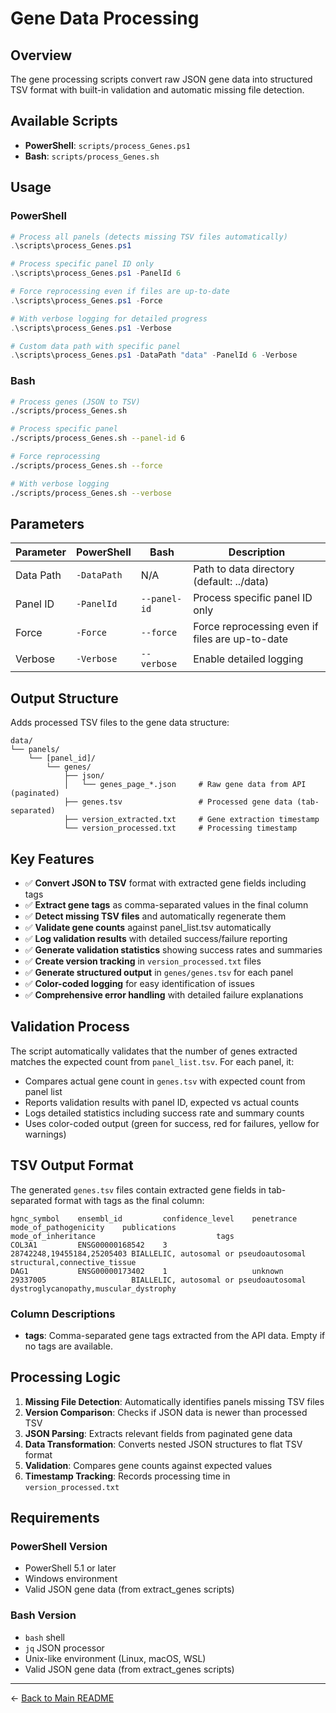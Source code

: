 # Gene Data Processing

## Overview

The gene processing scripts convert raw JSON gene data into structured TSV format with built-in validation and automatic missing file detection.

## Available Scripts

- **PowerShell**: `scripts/process_Genes.ps1`
- **Bash**: `scripts/process_Genes.sh`

## Usage

### PowerShell
```powershell
# Process all panels (detects missing TSV files automatically)
.\scripts\process_Genes.ps1

# Process specific panel ID only
.\scripts\process_Genes.ps1 -PanelId 6

# Force reprocessing even if files are up-to-date
.\scripts\process_Genes.ps1 -Force

# With verbose logging for detailed progress
.\scripts\process_Genes.ps1 -Verbose

# Custom data path with specific panel
.\scripts\process_Genes.ps1 -DataPath "data" -PanelId 6 -Verbose
```

### Bash
```bash
# Process genes (JSON to TSV)
./scripts/process_Genes.sh

# Process specific panel
./scripts/process_Genes.sh --panel-id 6

# Force reprocessing
./scripts/process_Genes.sh --force

# With verbose logging
./scripts/process_Genes.sh --verbose
```

## Parameters

| Parameter | PowerShell | Bash | Description |
|-----------|------------|------|-------------|
| Data Path | `-DataPath` | N/A | Path to data directory (default: ../data) |
| Panel ID | `-PanelId` | `--panel-id` | Process specific panel ID only |
| Force | `-Force` | `--force` | Force reprocessing even if files are up-to-date |
| Verbose | `-Verbose` | `--verbose` | Enable detailed logging |

## Output Structure

Adds processed TSV files to the gene data structure:
```
data/
└── panels/
    └── [panel_id]/
        └── genes/
            ├── json/
            │   └── genes_page_*.json     # Raw gene data from API (paginated)
            ├── genes.tsv                 # Processed gene data (tab-separated)
            ├── version_extracted.txt     # Gene extraction timestamp
            └── version_processed.txt     # Processing timestamp
```

## Key Features

- ✅ **Convert JSON to TSV** format with extracted gene fields including tags
- ✅ **Extract gene tags** as comma-separated values in the final column
- ✅ **Detect missing TSV files** and automatically regenerate them
- ✅ **Validate gene counts** against panel_list.tsv automatically
- ✅ **Log validation results** with detailed success/failure reporting
- ✅ **Generate validation statistics** showing success rates and summaries
- ✅ **Create version tracking** in `version_processed.txt` files
- ✅ **Generate structured output** in `genes/genes.tsv` for each panel
- ✅ **Color-coded logging** for easy identification of issues
- ✅ **Comprehensive error handling** with detailed failure explanations

## Validation Process

The script automatically validates that the number of genes extracted matches the expected count from `panel_list.tsv`. For each panel, it:

- Compares actual gene count in `genes.tsv` with expected count from panel list
- Reports validation results with panel ID, expected vs actual counts
- Logs detailed statistics including success rate and summary counts
- Uses color-coded output (green for success, red for failures, yellow for warnings)

## TSV Output Format

The generated `genes.tsv` files contain extracted gene fields in tab-separated format with tags as the final column:

```
hgnc_symbol    ensembl_id         confidence_level    penetrance    mode_of_pathogenicity    publications               mode_of_inheritance                           tags
COL3A1         ENSG00000168542    3                                                          28742248,19455184,25205403 BIALLELIC, autosomal or pseudoautosomal      structural,connective_tissue
DAG1           ENSG00000173402    1                   unknown                              29337005                   BIALLELIC, autosomal or pseudoautosomal      dystroglycanopathy,muscular_dystrophy
```

### Column Descriptions
- **tags**: Comma-separated gene tags extracted from the API data. Empty if no tags are available.

## Processing Logic

1. **Missing File Detection**: Automatically identifies panels missing TSV files
2. **Version Comparison**: Checks if JSON data is newer than processed TSV
3. **JSON Parsing**: Extracts relevant fields from paginated gene data
4. **Data Transformation**: Converts nested JSON structures to flat TSV format
5. **Validation**: Compares gene counts against expected values
6. **Timestamp Tracking**: Records processing time in `version_processed.txt`

## Requirements

### PowerShell Version
- PowerShell 5.1 or later
- Windows environment
- Valid JSON gene data (from extract_genes scripts)

### Bash Version
- `bash` shell
- `jq` JSON processor
- Unix-like environment (Linux, macOS, WSL)
- Valid JSON gene data (from extract_genes scripts)

---

← [Back to Main README](../README.md)